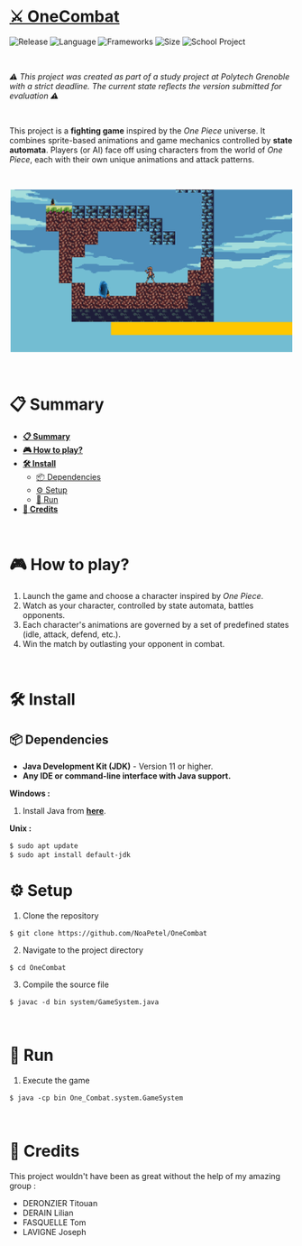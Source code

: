 # **[⚔️ OneCombat](#)**

![Release](https://img.shields.io/badge/Release-v1.0-blueviolet)
![Language](https://img.shields.io/badge/Language-Java-ffcc14)
![Frameworks](https://img.shields.io/badge/Frameworks-Java_Swing-00cf2c)
![Size](https://img.shields.io/badge/Size-~10MB-f12222)
![School Project](https://img.shields.io/badge/Status-School_Project-orange)

<br/>

*⚠️ This project was created as part of a study project at Polytech Grenoble with a strict deadline. The current state reflects the version submitted for evaluation ⚠️*

<br/>

This project is a **fighting game** inspired by the *One Piece* universe. It combines sprite-based animations and game mechanics controlled by **state automata**. Players (or AI) face off using characters from the world of *One Piece*, each with their own unique animations and attack patterns.

<br/>

<p align="center">
	<img src="https://github.com/NoaPetel/OneCombat/blob/main/onecombat.gif" width="500">
</p>

<br/>

# 📋 Summary

* **[📋 Summary](#-summary)**
* **[🎮 How to play?](#-how-to-play)**
* **[🛠️ Install](#%EF%B8%8F-install)**
	* [📦 Dependencies](#-dependencies)
	* [⚙️ Setup](#%EF%B8%8F-setup)
	* [🚀 Run](#-run)
* **[🙏 Credits](#-credits)**

<br/>

# 🎮 How to play?

1. Launch the game and choose a character inspired by *One Piece*.
2. Watch as your character, controlled by state automata, battles opponents.
3. Each character's animations are governed by a set of predefined states (idle, attack, defend, etc.).
4. Win the match by outlasting your opponent in combat.

<br/>

# 🛠️ Install

## 📦 Dependencies

* **Java Development Kit (JDK)** - Version 11 or higher.
* **Any IDE or command-line interface with Java support.**

**Windows :**
1. Install Java from **[here](https://www.oracle.com/java/technologies/javase-downloads.html)**.

**Unix :**
```shell
$ sudo apt update
$ sudo apt install default-jdk
```

# ⚙️ Setup

1. Clone the repository

```shell
$ git clone https://github.com/NoaPetel/OneCombat
```

2. Navigate to the project directory

```shell
$ cd OneCombat
```

3. Compile the source file 

```shell
$ javac -d bin system/GameSystem.java
```

<br/>

# 🚀 Run

1. Execute the game 

```shell
$ java -cp bin One_Combat.system.GameSystem
```

<br/>

# 🙏 Credits

This project wouldn't have been as great without the help of my amazing group : 
- DERONZIER Titouan
- DERAIN Lilian 
- FASQUELLE Tom 
- LAVIGNE Joseph

